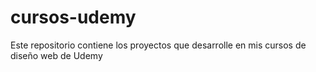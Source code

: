 # cursos-udemy
Este repositorio contiene los proyectos que desarrolle en mis cursos de diseño web de Udemy
